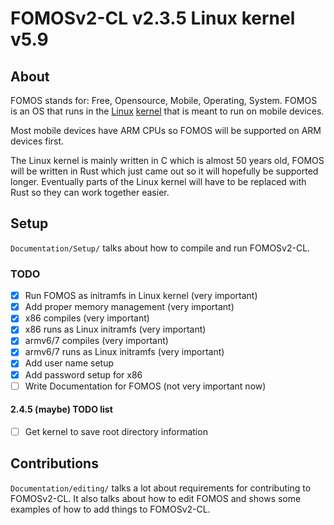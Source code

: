 # FOMOSv2-CL v2.3.5  Linux kernel v5.9


## About
FOMOS stands for: Free, Opensource, Mobile, Operating, System. FOMOS is an OS that runs in the 
[Linux](https://github.com/torvalds/linux/) [kernel](https://github.com/sbFomos/linux/) that is meant to run on mobile devices.

Most mobile devices have ARM CPUs so FOMOS will be supported on ARM devices first.

The Linux kernel is mainly written in C which is almost 50 years old, FOMOS will be written in Rust which just came out 
so it will hopefully be supported longer. Eventually parts of the Linux kernel will have to be replaced with Rust so 
they can work together easier.

## Setup
``Documentation/Setup/`` talks about how to compile and run FOMOSv2-CL.

### TODO
- [x] Run FOMOS as initramfs in Linux kernel (very important)
- [x] Add proper memory management (very important)
- [x] x86 compiles (very important)
- [x] x86 runs as Linux initramfs (very important)
- [x] armv6/7 compiles (very important)
- [x] armv6/7 runs as Linux initramfs (very important)
- [x] Add user name setup
- [x] Add password setup for x86
- [ ] Write Documentation for FOMOS (not very important now)

#### 2.4.5 (maybe) TODO list
- [ ] Get kernel to save root directory information

## Contributions
``Documentation/editing/`` talks a lot about requirements for contributing to FOMOSv2-CL. It also talks about how to 
edit FOMOS and shows some examples of how to add things to FOMOSv2-CL.